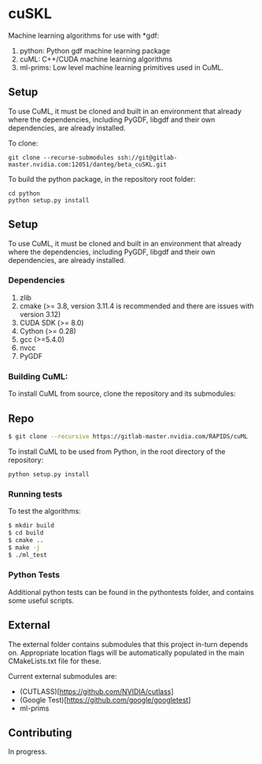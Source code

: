 # cuSKL

Machine learning algorithms for use with \*gdf:

1. python: Python gdf machine learning package
2. cuML: C++/CUDA machine learning algorithms
3. ml-prims: Low level machine learning primitives used in CuML.

## Setup

To use CuML, it must be cloned and built in an environment that already where the dependencies, including PyGDF, libgdf and their own dependencies, are already installed.

To clone:

```
git clone --recurse-submodules ssh://git@gitlab-master.nvidia.com:12051/danteg/beta_cuSKL.git
```

To build the python package, in the repository root folder:

```
cd python
python setup.py install
```

## Setup

To use CuML, it must be cloned and built in an environment that already where the dependencies, including PyGDF, libgdf and their own dependencies, are already installed.

### Dependencies

1. zlib
2. cmake (>= 3.8, version 3.11.4 is recommended and there are issues with version 3.12)
3. CUDA SDK (>= 8.0)
4. Cython (>= 0.28)
5. gcc (>=5.4.0)
6. nvcc
7. PyGDF

### Building CuML:

To install CuML from source, clone the repository and its submodules:

## Repo
```bash
$ git clone --recursive https://gitlab-master.nvidia.com/RAPIDS/cuML
```

To install CuML to be used from Python, in the root directory of the repository:

```
python setup.py install
```

### Running tests

To test the algorithms:

```bash
$ mkdir build
$ cd build
$ cmake ..
$ make -j
$ ./ml_test
```

### Python Tests

Additional python tests can be found in the pythontests folder, and contains some useful scripts. <!-- Refer to [scripts](scripts/README.md). -->

## External

The external folder contains submodules that this project in-turn depends on. Appropriate location flags
will be automatically populated in the main CMakeLists.txt file for these.

Current external submodules are:

- (CUTLASS)[https://github.com/NVIDIA/cutlass]
- (Google Test)[https://github.com/google/googletest]
- ml-prims

## Contributing

In progress.
